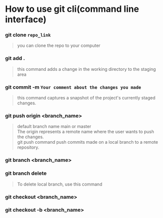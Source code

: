 # How to use git cli(command line interface)

### git clone `repo_link`
> you can clone the repo to your computer

### git add .
>this command adds a change in the working directory to the staging area

### git commit -m `Your comment about the changes you made`
>this command captures a snapshot of the project's currently staged changes. 

### git push origin <branch_name>
 >default branch name main or master  
 The origin represents a remote name where the user wants to push the changes.  
 git push command push commits made on a local branch to a remote repository.  

### git branch <branch_name>

### git branch delete <branchname>
 > To delete local branch, use this command
 
### git checkout <branch_name>

### git checkout -b <branch_name>
